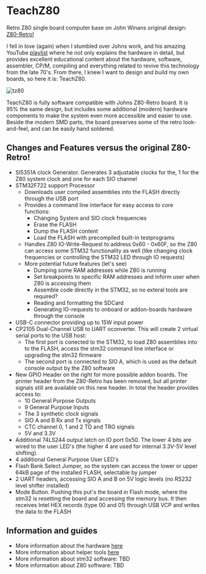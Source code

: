 # TeachZ80
Retro Z80 single board computer base on John Winans original design: [Z80-Retro!](https://github.com/Z80-Retro) 

I fell in love (again) when I stumbled over Johns work, and his amazing YouTube [playlist](https://www.youtube.com/playlist?list=PL3by7evD3F51Cf9QnsAEdgSQ4cz7HQZX5) where he not only explains the hardware in detail, but provides excellent educational content about the hardware, software, assembler, CP/M, compiling and everything related to revive this technology from the late 70's. From there, I knew I want to design and build my own boards, so here it is: TeachZ80. 

![tz80](https://github.com/snakescb/TeachZ80/assets/10495848/9f057115-1c9f-49a7-9c8c-1d03e33ec62e)


TeachZ80 is fully software compatible with Johns Z80-Retro board. It is 95% the same design, but includes some additional (modern) hardware components to make the system even more accessible and easier to use. Beside the modern SMD parts, the board preserves some of the retro look-and-feel, and can be easily hand soldered.  

## Changes and Features versus the original Z80-Retro!

* SI5351A clock Generator. Generates 3 adjustable clocks for the, 1 for the Z80 system clock and one for each SIO channel
* STM32F722 support Processor
  * Downloads user compiled assemblies into the FLASH directly through the USB port
  * Provides a command line interface for easy access to core functions:
    * Changing System and SIO clock frequencies
    * Erase the FLASH
    * Dump the FLASH content
    * Load the FLASH with precompiled built-in testprograms
  * Handles Z80 IO-Write-Request to address 0x60 - 0x60F, so the Z80 can access some STM32 functionality as well (like changing clock frequencies or controlling the STM32 LED through IO requests)
  * More potential future features (let's see)
    * Dumping some RAM addresses while Z80 is running
    * Set breakpoints to specific RAM addresses and inform user when Z80 is accessing them
    * Assemble code directly in the STM32, so no exteral tools are required?
    * Reading and formatting the SDCard
    * Generating IO-requests to onboard or addon-boards hardware through the console
* USB-C connector providing up to 15W input power
* CP2105 Dual-Channel USB to UART oconverter. This will create 2 virtual serial ports to the USB host:
  * The first port is conected to the STM32, to load Z80 assemblies into to the FLASH, access the stm32 command line interface or upgrading the stm32 firmware
  * The second port is connected to SIO A, which is used as the default console output by the Z80 software
* New GPIO Header on the right for more possible addon boards. The printer header from the Z80-Retro has been removed, but all printer signals still are available on this new header. In total the header provides access to:
  * 10 General Purpose Outputs
  * 9 General Purpose Inputs
  * The 3 synthetic clock signals
  * SIO A and B Rx and Tx signals
  * CTC channel 0, 1 and 2 TD and TRG signals
  * 5V and 3.3V
* Additional 74LS244 output latch on IO port 0x50. The lower 4 bits are wired to the user LED's (the higher 4 are used for internal 3.3V-5V level shifting).
* 4 additional General Purpose User LED's
* Flash Bank Select Jumper, so the system can access the lower or upper 64kB page of the installed FLASH, selectable by jumper
* 2 UART headers, accessing SIO A and B on 5V logic levels (no RS232 level shifter installed)
* Mode Button. Pushing this put's the board in Flash mode, where the stm32 is resetting the board and accessing the memory bus. It then receives Intel HEX records (type 00 and 01) through USB VCP and writes the data to the FLASH

## Information and guides

* More information about the hardware [here](https://github.com/snakescb/TeachZ80/tree/main/Hardware)
* More information about helper tools [here](https://github.com/snakescb/TeachZ80/tree/main/Software/tools)
* More information about stm32 software: TBD
* More information about Z80 software: TBD
